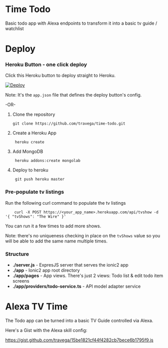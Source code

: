 # Time Todo

Basic todo app with Alexa endpoints to transform it into a basic tv guide / watchlist

# Deploy

### Heroku Button - one click deploy

Click this Heroku button to deploy straight to Heroku.

[![Deploy](https://www.herokucdn.com/deploy/button.svg)](https://heroku.com/deploy)

Note: It's the `app.json` file that defines the deploy button's config.

-OR-

1.  Clone the repository

        git clone https://github.com/travega/time-todo.git

2. Create a Heroku App

        heroku create

3. Add MongoDB

        heroku addons:create mongolab

4. Deploy to heroku

        git push heroku master

### Pre-populate tv listings

Run the following curl command to populate the tv listings

        curl -X POST https://<your_app_name>.herokuapp.com/api/tvshow -d '{ "tvShows": "The Wire" }'

You can run it a few times to add more shows.

Note: there's no uniqueness checking in place on the `tvShows` value so you will be able to add the same name multiple times.

### Structure

- **./server.js** - ExpresJS server that serves the ionic2 app
- **./app** - Ionic2 app root directory
- **./app/pages** - App views. There's just 2 views: Todo list & edit todo item screens
- **./app/providers/todo-service.ts** - API model adapter service

# Alexa TV Time

The Todo app can be turned into a basic TV Guide controlled via Alexa.

Here's a Gist with the Alexa skill config:

https://gist.github.com/travega/15be1821cf44f4282cb7bece6b1795f9.js
